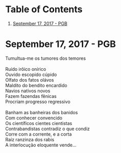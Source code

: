 
# Table of Contents

1.  [September 17, 2017  - PGB](#org3ee0902)



<a id="org3ee0902"></a>

# September 17, 2017  - PGB

<p class="verse">
Tumultua-me os tumores dos temores<br />
<br />
Ruído irôico onírico<br />
Ouvido escopido cúpido<br />
Olfato dos fatos olávos<br />
Maldito do bendito encardido<br />
Navios nativos novos<br />
Fazem fazendas fênicas<br />
Procriam progresso regressivo<br />
<br />
Banham as banheiras dos banidos<br />
Com conhecer convencido<br />
Os científicos cientes cientistas<br />
Contrabandistas contradiz o que condiz<br />
Corre com a corrente, e a corta<br />
Raíz ranzinza dos rabis<br />
A interlocução eloquente vende&#x2026;<br />
</p>

